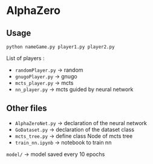 # AlphaZero

## Usage

`python nameGame.py player1.py player2.py`

List of players :
- `randomPlayer.py` -> random
- `gnugoPlayer.py` -> gnugo
- `mcts_player.py` -> mcts
- `nn_player.py` -> mcts guided by neural network

## Other files

- `AlphaZeroNet.py` -> declaration of the neural network
- `GoDataset.py` -> declaration of the dataset class
- `mcts_tree.py` -> define class Node of mcts tree
- `train_nn.ipynb` -> notebook to train nn

`model/` -> model saved every 10 epochs
